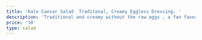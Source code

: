 ```yaml
---
title: 'Kale Caesar Salad  Traditonal, Creamy Eggless Dressing. '
description: 'Traditional and creamy without the raw eggs , a fan favorite.  '
price: '30'
type: salad
---
```


